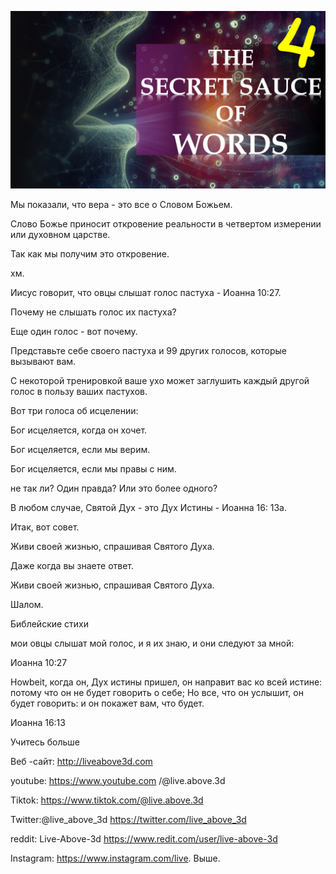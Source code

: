 ![Video cover image](../cover.jpeg "cover-photo")

Мы показали, что вера - это все о Словом Божьем.

Слово Божье приносит откровение реальности в четвертом измерении или духовном царстве.

Так как мы получим это откровение.

хм.

Иисус говорит, что овцы слышат голос пастуха - Иоанна 10:27.

Почему не слышать голос их пастуха?

Еще один голос - вот почему.

Представьте себе своего пастуха и 99 других голосов, которые вызывают вам.

С некоторой тренировкой ваше ухо может заглушить каждый другой голос в пользу ваших пастухов.

Вот три голоса об исцелении:

Бог исцеляется, когда он хочет.

Бог исцеляется, если мы верим.

Бог исцеляется, если мы правы с ним.

не так ли? Один правда? Или это более одного?

В любом случае, Святой Дух - это Дух Истины - Иоанна 16: 13а.

Итак, вот совет.

Живи своей жизнью, спрашивая Святого Духа.

Даже когда вы знаете ответ.

Живи своей жизнью, спрашивая Святого Духа.

Шалом.

Библейские стихи

мои овцы слышат мой голос, и я их знаю, и они следуют за мной:

Иоанна 10:27

Howbeit, когда он, Дух истины пришел, он направит вас ко всей истине: потому что он не будет говорить о себе; Но все, что он услышит, он будет говорить: и он покажет вам, что будет.

Иоанна 16:13

Учитесь больше

Веб -сайт: http://liveabove3d.com

youtube: https://www.youtube.com /@live.above.3d

Tiktok: https://www.tiktok.com/@live.above.3d

Twitter:@live_above_3d https://twitter.com/live_above_3d

reddit: Live-Above-3d https://www.redit.com/user/live-above-3d

Instagram: https://www.instagram.com/live. Выше.